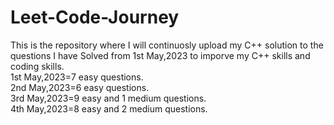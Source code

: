 # Leet-Code-Journey
This is the repository where I will continuosly upload my C++ solution to the questions I have Solved from 1st May,2023 to imporve my C++ skills and coding skills.
<br>
1st May,2023=7 easy questions.<br>
2nd May,2023=6 easy questions.<br>
3rd May,2023=9 easy and 1 medium questions.<br>
4th May,2023=8 easy and 2 medium questions.<br>

